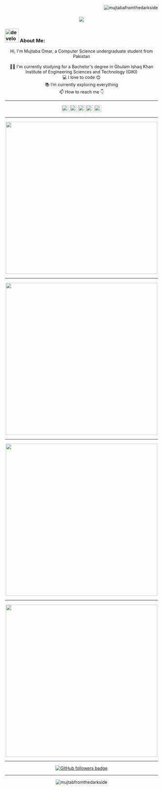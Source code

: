 <img align="right" src="https://visitor-badge.laobi.icu/badge?page_id=mujtabafromthedarkside/mujtabafromthedarkside" alt="mujtabafromthedarkside">    
<!-- [![Typing SVG](https://readme-typing-svg.herokuapp.com?center=true&lines=This+is+HalemoGPA;Nice+to+meet+you+%F0%9F%91%8B)](https://git.io/typing-svg)       -->

<h1 align="center">
  <a href="https://git.io/typing-svg">
    <img src="https://readme-typing-svg.herokuapp.com/?lines=This+is+Mujtaba;Nice+to+meet+you+%F0%9F%91%8B&center=true&size=30">
  </a>
</h1>
   
###  <img src="/images/Developer.gif" alt="developer gif"  height="45px">  About Me:
<p align="center">
  Hi, I'm Mujtaba Omar, a Computer Science undergraduate student from Pakistan
  <br>
  <br>
  👨‍🎓 I'm currently studying for a Bachelor's degree in Ghulam Ishaq Khan Institute of Engineering Sciences and Technology (GIKI)
  <br>
  💻 I love to code 😊
  <br>
  📚 I’m currently exploring everything
  <br>
  📫 How to reach me 👇
</p>

<hr>
<p align="center"> <a href="https://www.linkedin.com/in/mujtaba-omar-78ba29235/"><img src="https://img.shields.io/badge/linkedin-%230077B5.svg?&style=for-the-badge&logo=linkedin&logoColor=white" height=23></a> <a href="mailto:mujtabaomar123@gmail.com"><img src="https://img.shields.io/badge/Gmail-D14836?style=for-the-badge&logo=gmail&logoColor=white" height=23></a> <a href="http://wa.me//923365473608"><img src="https://img.shields.io/badge/WhatsApp-25D366?style=for-the-badge&logo=whatsapp&logoColor=white" height=23></a> <a href="https://www.facebook.com/Mujtaba0mar"><img src="https://img.shields.io/badge/Facebook-1877F2?style=for-the-badge&logo=facebook&logoColor=white" height=23></a> 
<!--   <a href="https://github.com/HalemoGPA/"><img src="https://img.shields.io/badge/GitHub-100000?style=for-the-badge&logo=github&logoColor=white" height=23></a> -->
<!--   <a href="https://www.youtube.com/watch?v=p0uAJ6Eu4Rs"><img src="https://img.shields.io/badge/YouTube-FF0000?style=for-the-badge&logo=youtube&logoColor=white" height=23></a> -->
<!--   <a href="https://t.me/HalemoGPA"><img src="https://img.shields.io/badge/Telegram-2CA5E0?style=for-the-badge&logo=telegram&logoColor=white" height=23></a>  c -->
  <a href="https://codeforces.com/profile/stakudog"><img src="https://img.shields.io/badge/codeforces-%234566B5.svg?&style=for-the-badge&logo=codeforces&logoColor=white" height=23></a></p>

<!--
<hr>
<h2 align="center">🔥 Languages & Frameworks & Tools & Abilities 🔥</h2><br>
<p align="center">
  <code><img title="C" height="25" src="images/c.svg"></code>
  <img title="C++" height="25" src="images/cpp.svg"></code>
  <img title="Problem Solving" height="25" src="images/problemSolving.png">
  <code><img title="C#" height="25" src="images/cSharp.svg"></code>
  <img title="Python" height="25" src="images/python-original.svg">
  <img title="Numpy" height="25" src="images/numpy.svg">
  <img title="Pandas" height="25" src="images/pandas.svg">
  <img title="Matplotlib" height="25" src="images/matplotlib.svg">
  <img title="Seaborn" height="25" src="images/seaborn.svg">
  <img title="Scikit Learn" height="25" src="images/Scikit_learn.svg">
  <img title="HTML5" height="25" src="images/html5.svg">
  <img title="CSS" height="25" src="images/css.svg">
  <img title="Javascript" height="25" src="images/javascript.svg">
  <img title="JSON" height="25" src="images/json.svg">
  <img title="Git" height="25" src="images/git-original.svg">
  <img title="GitHub" height="25" src="images/github.svg">
  <img title="Visual Studio Code" height="25" src="images/vscode.png">
  <code><img title="Microsoft Visual Studio" height="25" src="images/visualstudio.png"></code>
</p>
-->
<hr>

<!-- <h2 align="center">⚡ Stats ⚡</h2> -->

<p align="center">
  <a href="https://github.com/mujtabafromthedarkside/">
    <img width=500 src="https://github-readme-stats-gamma-nine-50.vercel.app/api/top-langs/?username=mujtabafromthedarkside&title_color=61dafb&text_color=ffffff&icon_color=61dafb&bg_color=20232a&langs_count=8&border_color=61dafb&hide_border=true&hide_progress=true&theme=holi" />
  </a>
</p>
<hr>
<p align="center">
  <a href="https://github.com/mujtabafromthedarkside/">
    <img width=500 src="https://github-readme-stats-gamma-nine-50.vercel.app/api/wakatime?username=stakudog&v=2&hide=text,json,toml,markdown&langs_count=5&custom_title=Wakatime%20Stats%20since%2010/07/23&theme=holi" />
  </a>
</p>
<hr>
<p align="center">
  <a href="https://github.com/mujtabafromthedarkside/">
    <img width=500 src="https://github-readme-stats-gamma-nine-50.vercel.app/api?username=mujtabafromthedarkside&show_icons=true&theme=holi&rank_icon=percentile&include_all_commits=false" />
  </a>
</p>
<hr>
<p align="center">
  <a href="https://github.com/mujtabafromthedarkside/">
    <img width=500 src="https://github-readme-streak-stats.herokuapp.com/?user=mujtabafromthedarkside&theme=tokyonight&hide_current_streak=true" />
  </a>
</p>

<hr>
<p align="center">
  <a href="https://www.github.com/mujtabafromthedarkside" target="_blank" rel="noreferrer"><img src="https://img.shields.io/github/followers/mujtabafromthedarkside?logo=github&style=for-the-badge&color=282b2f&labelColor=0d1117" alt="GitHub followers badge" /></a>
</p>
<hr>
<p  align="center">
<img src="https://visitor-badge.laobi.icu/badge?page_id=mujtabafromthedarkside/mujtabafromthedarkside" alt="mujtabfromthedarkside"/>       
</p>

<!---
mujtabafromthedarkside/mujtabafromthedarkside is a ✨ special ✨ repository because its `README.md` (this file) appears on your GitHub profile.
You can click the Preview link to take a look at your changes.
--->
